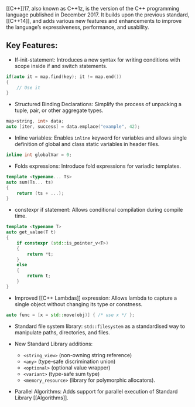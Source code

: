 [[C++]]17, also known as C++1z, is the version of the C++ programming language published in December 2017. It builds upon the previous standard, [[C++14]], and adds various new features and enhancements to improve the language’s expressiveness, performance, and usability.

## Key Features:

- If-init-statement: Introduces a new syntax for writing conditions with scope inside if and switch statements.

```cpp
if(auto it = map.find(key); it != map.end())
{
    // Use it
}
```

- Structured Binding Declarations: Simplify the process of unpacking a tuple, pair, or other aggregate types.

```cpp
map<string, int> data;
auto [iter, success] = data.emplace("example", 42);
```

- Inline variables: Enables `inline` keyword for variables and allows single definition of global and class static variables in header files.

```cpp
inline int globalVar = 0;
```

- Folds expressions: Introduce fold expressions for variadic templates.

```cpp
template <typename... Ts>
auto sum(Ts... ts)
{
    return (ts + ...);
}
```

- constexpr if statement: Allows conditional compilation during compile time.

```cpp
template <typename T>
auto get_value(T t)
{
    if constexpr (std::is_pointer_v<T>)
    {
        return *t;
    }
    else
    {
        return t;
    }
}
```

- Improved [[C++ Lambdas]] expression: Allows lambda to capture a single object without changing its type or constness.

```cpp
auto func = [x = std::move(obj)] { /* use x */ };
```

- Standard file system library: `std::filesystem` as a standardised way to manipulate paths, directories, and files.

- New Standard Library additions: 
	- `<string_view>` (non-owning string reference)
	- `<any>` (type-safe discrimination union)
	- `<optional>` (optional value wrapper)
	- `<variant>` (type-safe sum type)
	- `<memory_resource>` (library for polymorphic allocators).

- Parallel Algorithms: Adds support for parallel execution of Standard Library [[Algorithms]].